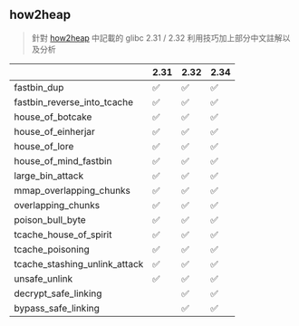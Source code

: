 ## how2heap

> 針對 [how2heap](https://github.com/shellphish/how2heap) 中記載的 glibc 2.31 / 2.32 利用技巧加上部分中文註解以及分析

|                               | **2.31** | **2.32** | **2.34** |
| ----------------------------- | -------- | -------- | -------- |
| fastbin_dup                   | ✅        | ✅        | ✅        |
| fastbin_reverse_into_tcache   | ✅        | ✅        | ✅        |
| house_of_botcake              | ✅        | ✅        | ✅        |
| house_of_einherjar            | ✅        | ✅        | ✅        |
| house_of_lore                 | ✅        | ✅        | ✅        |
| house_of_mind_fastbin         | ✅        | ✅        | ✅        |
| large_bin_attack              | ✅        | ✅        | ✅        |
| mmap_overlapping_chunks       | ✅        | ✅        | ✅        |
| overlapping_chunks            | ✅        | ✅        | ✅        |
| poison_bull_byte              | ✅        | ✅        | ✅        |
| tcache_house_of_spirit        | ✅        | ✅        | ✅        |
| tcache_poisoning              | ✅        | ✅        | ✅        |
| tcache_stashing_unlink_attack | ✅        | ✅        | ✅        |
| unsafe_unlink                 | ✅        | ✅        | ✅        |
| decrypt_safe_linking          |          | ✅        | ✅        |
| bypass_safe_linking           |          | ✅        | ✅        |